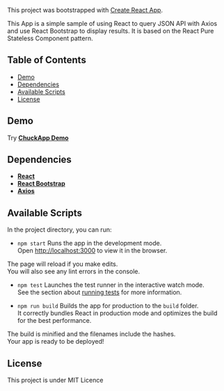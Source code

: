 This project was bootstrapped with [Create React App](https://github.com/facebookincubator/create-react-app).

This App is a simple sample of using React to query JSON API with Axios and use React Bootstrap to display results.
It is based on the React Pure Stateless Component pattern.

## Table of Contents

- [Demo](#Demo)
- [Dependencies](#Dependencies)
- [Available Scripts](#available-scripts)
- [License](#License)

## Demo

Try **[ChuckApp Demo](https://www.halvard.info/chuck/)**

## Dependencies

* **[React](https://github.com/facebook/react/)**
* **[React Bootstrap](https://github.com/react-bootstrap/react-bootstrap)**
* **[Axios](https://github.com/axios/axios)**

## Available Scripts

In the project directory, you can run:

* `npm start`
Runs the app in the development mode.<br>
Open [http://localhost:3000](http://localhost:3000) to view it in the browser.

The page will reload if you make edits.<br>
You will also see any lint errors in the console.

* `npm test`
Launches the test runner in the interactive watch mode.<br>
See the section about [running tests](#running-tests) for more information.

* `npm run build`
Builds the app for production to the `build` folder.<br>
It correctly bundles React in production mode and optimizes the build for the best performance.

The build is minified and the filenames include the hashes.<br>
Your app is ready to be deployed!

## License

This project is under MIT Licence
